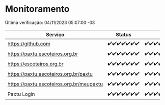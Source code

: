 # Monitoramento

Última verificação: 04/11/2023 05:07:00 -03

|Serviço|Status|Últimas 24h|
|---|---|---|
|https://github.com|<span title="2023-10-28: OK=24">✔️</span><span title="2023-10-29: OK=24">✔️</span><span title="2023-10-30: OK=24">✔️</span><span title="2023-10-31: OK=24">✔️</span><span title="2023-11-01: OK=24">✔️</span><span title="2023-11-02: OK=24">✔️</span><span title="2023-11-03: OK=8">✔️</span>|<span title="03/11/2023 05:08:00 -03 : 200">✔️</span><span title="03/11/2023 06:06:00 -03 : 200">✔️</span><span title="03/11/2023 07:06:00 -03 : 200">✔️</span><span title="03/11/2023 08:04:00 -03 : 200">✔️</span><span title="03/11/2023 09:10:00 -03 : 200">✔️</span><span title="03/11/2023 10:09:00 -03 : 200">✔️</span><span title="03/11/2023 11:06:00 -03 : 200">✔️</span><span title="03/11/2023 12:06:00 -03 : 200">✔️</span><span title="03/11/2023 13:07:00 -03 : 200">✔️</span><span title="03/11/2023 14:04:00 -03 : 200">✔️</span><span title="03/11/2023 15:08:00 -03 : 200">✔️</span><span title="03/11/2023 17:07:00 -03 : 200">✔️</span><span title="03/11/2023 18:03:00 -03 : 200">✔️</span><span title="03/11/2023 19:04:00 -03 : 200">✔️</span><span title="03/11/2023 20:04:00 -03 : 200">✔️</span><span title="03/11/2023 21:28:00 -03 : 200">✔️</span><span title="03/11/2023 22:40:00 -03 : 200">✔️</span><span title="03/11/2023 23:14:00 -03 : 200">✔️</span><span title="04/11/2023 00:06:00 -03 : 200">✔️</span><span title="04/11/2023 01:07:00 -03 : 200">✔️</span><span title="04/11/2023 02:04:00 -03 : 200">✔️</span><span title="04/11/2023 03:13:00 -03 : 200">✔️</span><span title="04/11/2023 04:03:00 -03 : 200">✔️</span><span title="04/11/2023 05:07:00 -03 : 200">✔️</span>|
|https://paxtu.escoteiros.org.br|<span title="2023-10-28: OK=24">✔️</span><span title="2023-10-29: OK=24">✔️</span><span title="2023-10-30: OK=24">✔️</span><span title="2023-10-31: OK=24">✔️</span><span title="2023-11-01: OK=24">✔️</span><span title="2023-11-02: OK=24">✔️</span><span title="2023-11-03: OK=8">✔️</span>|<span title="03/11/2023 05:08:00 -03 : 200">✔️</span><span title="03/11/2023 06:06:00 -03 : 200">✔️</span><span title="03/11/2023 07:06:00 -03 : 200">✔️</span><span title="03/11/2023 08:04:00 -03 : 200">✔️</span><span title="03/11/2023 09:10:00 -03 : 200">✔️</span><span title="03/11/2023 10:09:00 -03 : 200">✔️</span><span title="03/11/2023 11:06:00 -03 : 200">✔️</span><span title="03/11/2023 12:06:00 -03 : 200">✔️</span><span title="03/11/2023 13:07:00 -03 : 200">✔️</span><span title="03/11/2023 14:04:00 -03 : 200">✔️</span><span title="03/11/2023 15:08:00 -03 : 200">✔️</span><span title="03/11/2023 17:07:00 -03 : 200">✔️</span><span title="03/11/2023 18:03:00 -03 : 200">✔️</span><span title="03/11/2023 19:04:00 -03 : 200">✔️</span><span title="03/11/2023 20:04:00 -03 : 200">✔️</span><span title="03/11/2023 21:28:00 -03 : 200">✔️</span><span title="03/11/2023 22:40:00 -03 : 200">✔️</span><span title="03/11/2023 23:14:00 -03 : 200">✔️</span><span title="04/11/2023 00:06:00 -03 : 200">✔️</span><span title="04/11/2023 01:07:00 -03 : 200">✔️</span><span title="04/11/2023 02:04:00 -03 : 200">✔️</span><span title="04/11/2023 03:13:00 -03 : 200">✔️</span><span title="04/11/2023 04:03:00 -03 : 200">✔️</span><span title="04/11/2023 05:07:00 -03 : 200">✔️</span>|
|https://escoteiros.org.br|<span title="2023-10-28: OK=24">✔️</span><span title="2023-10-29: OK=24">✔️</span><span title="2023-10-30: OK=24">✔️</span><span title="2023-10-31: OK=24">✔️</span><span title="2023-11-01: OK=24">✔️</span><span title="2023-11-02: OK=24">✔️</span><span title="2023-11-03: OK=8">✔️</span>|<span title="03/11/2023 05:08:00 -03 : 200">✔️</span><span title="03/11/2023 06:06:00 -03 : 200">✔️</span><span title="03/11/2023 07:06:00 -03 : 200">✔️</span><span title="03/11/2023 08:04:00 -03 : 200">✔️</span><span title="03/11/2023 09:10:00 -03 : 200">✔️</span><span title="03/11/2023 10:09:00 -03 : 200">✔️</span><span title="03/11/2023 11:06:00 -03 : 200">✔️</span><span title="03/11/2023 12:06:00 -03 : 200">✔️</span><span title="03/11/2023 13:07:00 -03 : 200">✔️</span><span title="03/11/2023 14:04:00 -03 : 200">✔️</span><span title="03/11/2023 15:08:00 -03 : 200">✔️</span><span title="03/11/2023 17:07:00 -03 : 200">✔️</span><span title="03/11/2023 18:03:00 -03 : 200">✔️</span><span title="03/11/2023 19:04:00 -03 : 200">✔️</span><span title="03/11/2023 20:04:00 -03 : 200">✔️</span><span title="03/11/2023 21:28:00 -03 : 200">✔️</span><span title="03/11/2023 22:40:00 -03 : 200">✔️</span><span title="03/11/2023 23:14:00 -03 : 200">✔️</span><span title="04/11/2023 00:06:00 -03 : 200">✔️</span><span title="04/11/2023 01:07:00 -03 : 200">✔️</span><span title="04/11/2023 02:04:00 -03 : 200">✔️</span><span title="04/11/2023 03:13:00 -03 : 200">✔️</span><span title="04/11/2023 04:03:00 -03 : 200">✔️</span><span title="04/11/2023 05:07:00 -03 : 200">✔️</span>|
|https://paxtu.escoteiros.org.br/paxtu|<span title="2023-10-28: OK=24">✔️</span><span title="2023-10-29: OK=24">✔️</span><span title="2023-10-30: OK=24">✔️</span><span title="2023-10-31: OK=24">✔️</span><span title="2023-11-01: OK=24">✔️</span><span title="2023-11-02: OK=24">✔️</span><span title="2023-11-03: OK=8">✔️</span>|<span title="03/11/2023 05:08:00 -03 : 200">✔️</span><span title="03/11/2023 06:06:00 -03 : 200">✔️</span><span title="03/11/2023 07:06:00 -03 : 200">✔️</span><span title="03/11/2023 08:04:00 -03 : 200">✔️</span><span title="03/11/2023 09:10:00 -03 : 200">✔️</span><span title="03/11/2023 10:09:00 -03 : 200">✔️</span><span title="03/11/2023 11:06:00 -03 : 200">✔️</span><span title="03/11/2023 12:06:00 -03 : 200">✔️</span><span title="03/11/2023 13:07:00 -03 : 200">✔️</span><span title="03/11/2023 14:04:00 -03 : 200">✔️</span><span title="03/11/2023 15:08:00 -03 : 200">✔️</span><span title="03/11/2023 17:07:00 -03 : 200">✔️</span><span title="03/11/2023 18:03:00 -03 : 200">✔️</span><span title="03/11/2023 19:04:00 -03 : 200">✔️</span><span title="03/11/2023 20:04:00 -03 : 200">✔️</span><span title="03/11/2023 21:28:00 -03 : 200">✔️</span><span title="03/11/2023 22:40:00 -03 : 200">✔️</span><span title="03/11/2023 23:14:00 -03 : 200">✔️</span><span title="04/11/2023 00:06:00 -03 : 200">✔️</span><span title="04/11/2023 01:07:00 -03 : 200">✔️</span><span title="04/11/2023 02:04:00 -03 : 200">✔️</span><span title="04/11/2023 03:13:00 -03 : 200">✔️</span><span title="04/11/2023 04:03:00 -03 : 200">✔️</span><span title="04/11/2023 05:07:00 -03 : 200">✔️</span>|
|https://paxtu.escoteiros.org.br/meupaxtu|<span title="2023-10-28: OK=24">✔️</span><span title="2023-10-29: OK=24">✔️</span><span title="2023-10-30: OK=24">✔️</span><span title="2023-10-31: OK=24">✔️</span><span title="2023-11-01: OK=24">✔️</span><span title="2023-11-02: OK=24">✔️</span><span title="2023-11-03: OK=8">✔️</span>|<span title="03/11/2023 05:08:00 -03 : 200">✔️</span><span title="03/11/2023 06:06:00 -03 : 200">✔️</span><span title="03/11/2023 07:06:00 -03 : 200">✔️</span><span title="03/11/2023 08:04:00 -03 : 200">✔️</span><span title="03/11/2023 09:10:00 -03 : 200">✔️</span><span title="03/11/2023 10:09:00 -03 : 200">✔️</span><span title="03/11/2023 11:06:00 -03 : 200">✔️</span><span title="03/11/2023 12:06:00 -03 : 200">✔️</span><span title="03/11/2023 13:07:00 -03 : 200">✔️</span><span title="03/11/2023 14:04:00 -03 : 200">✔️</span><span title="03/11/2023 15:08:00 -03 : 200">✔️</span><span title="03/11/2023 17:07:00 -03 : 200">✔️</span><span title="03/11/2023 18:03:00 -03 : 200">✔️</span><span title="03/11/2023 19:04:00 -03 : 200">✔️</span><span title="03/11/2023 20:04:00 -03 : 200">✔️</span><span title="03/11/2023 21:28:00 -03 : 200">✔️</span><span title="03/11/2023 22:40:00 -03 : 200">✔️</span><span title="03/11/2023 23:14:00 -03 : 200">✔️</span><span title="04/11/2023 00:06:00 -03 : 200">✔️</span><span title="04/11/2023 01:07:00 -03 : 200">✔️</span><span title="04/11/2023 02:04:00 -03 : 200">✔️</span><span title="04/11/2023 03:13:00 -03 : 200">✔️</span><span title="04/11/2023 04:03:00 -03 : 200">✔️</span><span title="04/11/2023 05:07:00 -03 : 200">✔️</span>|
|Paxtu Login|<span title="2023-10-28: OK=24">✔️</span><span title="2023-10-29: OK=24">✔️</span><span title="2023-10-30: OK=24">✔️</span><span title="2023-10-31: OK=24">✔️</span><span title="2023-11-01: OK=24">✔️</span><span title="2023-11-02: OK=24">✔️</span><span title="2023-11-03: OK=8">✔️</span>|<span title="03/11/2023 05:08:00 -03 : 200">✔️</span><span title="03/11/2023 06:06:00 -03 : 200">✔️</span><span title="03/11/2023 07:06:00 -03 : 200">✔️</span><span title="03/11/2023 08:04:00 -03 : 200">✔️</span><span title="03/11/2023 09:10:00 -03 : 200">✔️</span><span title="03/11/2023 10:09:00 -03 : 200">✔️</span><span title="03/11/2023 11:06:00 -03 : 200">✔️</span><span title="03/11/2023 12:06:00 -03 : 200">✔️</span><span title="03/11/2023 13:07:00 -03 : 200">✔️</span><span title="03/11/2023 14:04:00 -03 : 200">✔️</span><span title="03/11/2023 15:08:00 -03 : 200">✔️</span><span title="03/11/2023 17:07:00 -03 : 200">✔️</span><span title="03/11/2023 18:03:00 -03 : 200">✔️</span><span title="03/11/2023 19:04:00 -03 : 200">✔️</span><span title="03/11/2023 20:04:00 -03 : 200">✔️</span><span title="03/11/2023 21:28:00 -03 : 200">✔️</span><span title="03/11/2023 22:40:00 -03 : 200">✔️</span><span title="03/11/2023 23:14:00 -03 : 200">✔️</span><span title="04/11/2023 00:06:00 -03 : 200">✔️</span><span title="04/11/2023 01:07:00 -03 : 200">✔️</span><span title="04/11/2023 02:04:00 -03 : 200">✔️</span><span title="04/11/2023 03:13:00 -03 : 200">✔️</span><span title="04/11/2023 04:03:00 -03 : 200">✔️</span><span title="04/11/2023 05:07:00 -03 : 200">✔️</span>|
